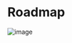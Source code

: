 # Roadmap

![image](https://github.com/user-attachments/assets/7bcb4cea-a8c0-44f6-8286-412e7e263cef)
